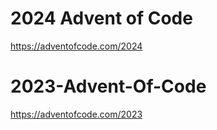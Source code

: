 # 2024 Advent of Code
https://adventofcode.com/2024

# 2023-Advent-Of-Code
https://adventofcode.com/2023
